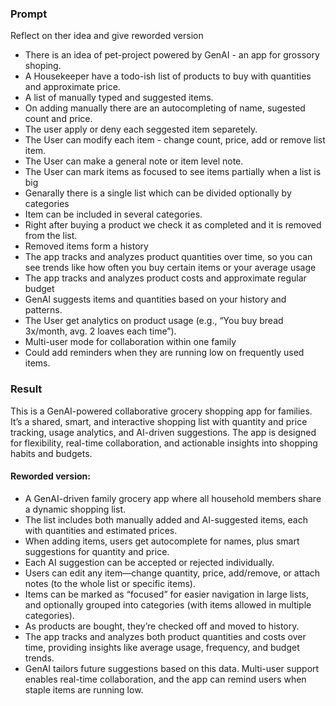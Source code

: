 ### Prompt

Reflect on ther idea and give reworded version
- There is an idea of pet-project powered by GenAI - an app for grossory shoping. 
- A Housekeeper have a todo-ish list of products to buy with quantities and approximate price.
- A list of manually typed and suggested items.
- On adding manually there are an autocompleting of name, sugested count and price.
- The user apply or deny each seggested item separetely.
- The User can modify each item - change count, price, add or remove list item.
- The User can make a general note or item level note.
- The User can mark items as focused to see items partially when a list is big
- Genarally there is a single list which can be divided optionally by categories
- Item can be included in several categories.
- Right after buying a product we check it as completed and it is removed from the list.
- Removed items form a history
- The app tracks and analyzes product quantities over time, so you can see trends like how often you buy certain items or your average usage
- The app tracks and analyzes product costs and approximate regular budget 
- GenAI suggests items and quantities based on your history and patterns. 
- The User get analytics on product usage (e.g., “You buy bread 3x/month, avg. 2 loaves each time”).
- Multi-user mode for collaboration within one family
- Could add reminders when they are running low on frequently used items.


### Result

This is a GenAI-powered collaborative grocery shopping app for families. It’s a shared, smart, and interactive shopping list with quantity and price tracking, usage analytics, and AI-driven suggestions. The app is designed for flexibility, real-time collaboration, and actionable insights into shopping habits and budgets.

#### Reworded version:
- A GenAI-driven family grocery app where all household members share a dynamic shopping list. 
- The list includes both manually added and AI-suggested items, each with quantities and estimated prices. 
- When adding items, users get autocomplete for names, plus smart suggestions for quantity and price.
- Each AI suggestion can be accepted or rejected individually.
- Users can edit any item—change quantity, price, add/remove, or attach notes (to the whole list or specific items).
- Items can be marked as “focused” for easier navigation in large lists, and optionally grouped into categories (with items allowed in multiple categories).
- As products are bought, they’re checked off and moved to history.
- The app tracks and analyzes both product quantities and costs over time, providing insights like average usage, frequency, and budget trends.
- GenAI tailors future suggestions based on this data. Multi-user support enables real-time collaboration, and the app can remind users when staple items are running low.